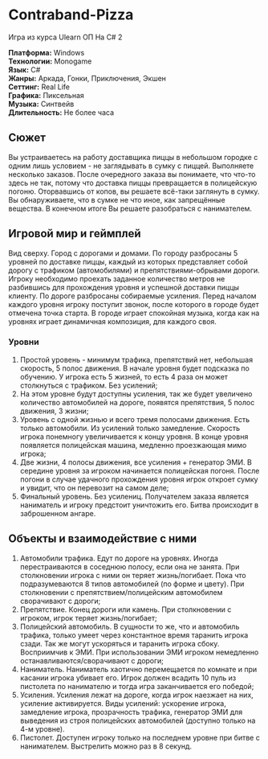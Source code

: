 # Contraband-Pizza
Игра из курса Ulearn ОП На C# 2

**Платформа:** Windows<br>
**Технологии:** Monogame<br>
**Язык:** C#<br>
**Жанры:** Аркада, Гонки, Приключения, Экшен<br>
**Сеттинг:** Real Life<br>
**Графика:** Пиксельная<br>
**Музыка:** Синтвейв<br>
**Длительность:** Не более часа<br>

## Сюжет
Вы устраиваетесь на работу доставщика пиццы в небольшом городке с одним лишь условием - не заглядывать в сумку с пиццей. Выполняете несколько заказов. После очередного заказа вы понимаете, что что-то здесь не так, потому что доставка пиццы превращается в полицейскую погоню. Оторвавшись от копов, вы решаете всё-таки заглянуть в сумку. Вы обнаруживаете, что в сумке не что иное, как запрещённые вещества. В конечном итоге Вы решаете разобраться с нанимателем.

## Игровой мир и геймплей
Вид сверху. Город с дорогами и домами. По городу разбросаны 5 уровней по доставке пиццы, каждый из которых представляет собой дорогу с трафиком (автомобилями) и препятствиями-обрывами дороги. Игроку необходимо проехать заданное количество метров не разбившись для прохождения уровня и успешной доставки пиццы клиенту. По дороге разбросаны собираемые усиления. Перед началом каждого уровня игроку поступит звонок, после которого в городе будет отмечена точка старта. В городе играет спокойная музыка, когда как на уровнях играет динамичная композиция, для каждого своя.

### Уровни
1. Простой уровень - минимум трафика, препятствий нет, небольшая скорость, 5 полос движения. В начале уровня будет подсказка по обучению. У игрока есть 5 жизней, то есть 4 раза он может столкнуться с трафиком. Без усилений;
2. На этом уровне будут доступны усиления, так же будет увеличено количество автомобилей на дороге, появятся препятствия, 5 полос движения, 3 жизни;
3. Уровень с одной жизнью и всего тремя полосами движения. Есть только автомобили. Из усилений только замедление. Скорость игрока понемногу увеличивается к концу уровня. В конце уровня появляется полицейская машина, медленно проезжающая мимо игрока;
4. Две жизни, 4 полосы движения, все усиления + генератор ЭМИ. В середине уровня за игроком начинается полицейская погоня. После погони в случае удачного прохождения уровня игрок откроет сумку и увидит, что он перевозит на самом деле;
5. Финальный уровень. Без усилениц. Получателем заказа является наниматель и игроку предстоит уничтожить его. Битва происходит в заброшенном ангаре.

## Объекты и взаимодействие с ними
1. Автомобили трафика. Едут по дороге на уровнях. Иногда перестраиваются в соседнюю полосу, если она не занята. При столкновении игрока с ними он теряет жизнь/погибает. Пока что подразумеваются 8 типов автомобилей (по форме и цвету). При столкновении с препятствием/полицейским автомобилем сворачивают с дороги;
2. Препятствие. Конец дороги или камень. При столкновении с игроком, игрок теряет жизнь/погибает;
3. Полицейский автомобиль. В сущности то же, что и автомобиль трафика, только умеет через константное время таранить игрока сзади. Так же могут ускоряться и таранить игрока сбоку. Восприимчив к ЭМИ. При использовании ЭМИ игроком немедленно останавливаются/сворачивают с дороги;
4. Наниматель. Наниматель хаотично перемещается по комнате и при касании игрока убивает его. Игрок должен всадить 10 пуль из пистолета по нанимателю и тогда игра заканчивается его победой;
5. Усиления. Усиления лежат на дороге, когда игрок наезжает на них, усиление активируется. Виды усилений: ускорение игрока, замедление игрока, прозрачность трафика, генератор ЭМИ для выведения из строя полицейских автомобилей (доступно только на 4-м уровне).
6. Пистолет. Доступен игроку только на последнем уровне при битве с нанимателем. Выстрелить можно раз в 8 секунд.
